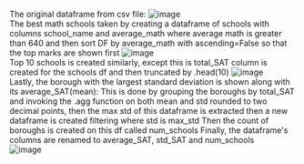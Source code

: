 The original dataframe from csv file:
![image](https://github.com/user-attachments/assets/7ae97597-0de4-4beb-a12b-ed7d816f0f37)  
The best math schools taken by creating a dataframe of schools with columns school_name and average_math where average math is greater than 640 
and then sort DF by average_math with ascending=False so that the top marks are shown first
![image](https://github.com/user-attachments/assets/ea87c14f-a1e1-4d2f-8f10-679f07fb2f26)   
Top 10 schools is created similarly, except this is total_SAT column is created for the schools df and then truncated by .head(10)
![image](https://github.com/user-attachments/assets/21bab2b8-3456-468d-87bd-cd27b0909baf)   
Lastly, the borough with the largest standard deviation is shown along with its average_SAT(mean):
This is done by grouping the boroughs by total_SAT and invoking the .agg function on both mean and std rounded to two decimal points, then the max std of this 
dataframe is extracted then a new dataframe is created filtering where std is max_std
Then the count of boroughs is created on this df called num_schools
Finally, the dataframe's columns are renamed to average_SAT, std_SAT and num_schools  
![image](https://github.com/user-attachments/assets/80709cd9-0d02-4a80-bdfb-8f404b467fe2)



